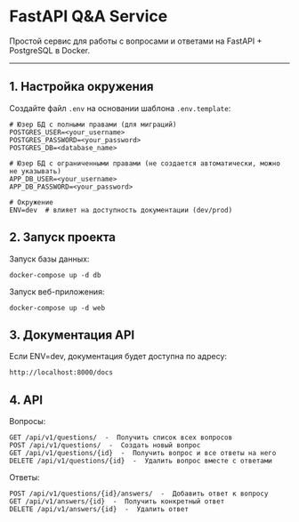 # FastAPI Q&A Service

Простой сервис для работы с вопросами и ответами на FastAPI + PostgreSQL в Docker.

---

## 1. Настройка окружения
Создайте файл `.env` на основании шаблона `.env.template`:

```env
# Юзер БД с полными правами (для миграций)
POSTGRES_USER=<your_username>
POSTGRES_PASSWORD=<your_password>
POSTGRES_DB=<database_name>

# Юзер БД с ограниченными правами (не создается автоматически, можно не указывать)
APP_DB_USER=<your_username>
APP_DB_PASSWORD=<your_password>

# Окружение
ENV=dev  # влияет на доступность документации (dev/prod)
```
## 2. Запуск проекта

Запуск базы данных:
```
docker-compose up -d db
```

Запуск веб-приложения:
```
docker-compose up -d web
```
## 3. Документация API
Если ENV=dev, документация будет доступна по адресу:
```
http://localhost:8000/docs
```
## 4. API
Вопросы:
```
GET /api/v1/questions/  -  Получить список всех вопросов
POST /api/v1/questions/  -  Создать новый вопрос
GET /api/v1/questions/{id}  -  Получить вопрос и все ответы на него
DELETE /api/v1/questions/{id}  -  Удалить вопрос вместе с ответами
```
Ответы:
```
POST /api/v1/questions/{id}/answers/  -  Добавить ответ к вопросу
GET /api/v1/answers/{id}  -  Получить конкретный ответ
DELETE /api/v1/answers/{id}  -  Удалить ответ
```




